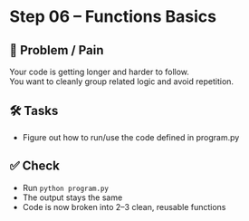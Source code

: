 Step 06 – Functions Basics
==========================

💭 Problem / Pain  
-----------------
Your code is getting longer and harder to follow.  
You want to cleanly group related logic and avoid repetition.

🛠️ Tasks  
---------
- Figure out how to run/use the code defined in program.py

✅ Check  
--------
- Run `python program.py`
- The output stays the same
- Code is now broken into 2–3 clean, reusable functions

